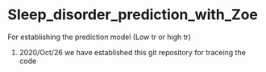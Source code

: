 # Sleep_disorder_prediction_with_Zoe
For establishing the prediction model (Low tr or high tr)

1. 2020/Oct/26
we have established this git repository for traceing the code
